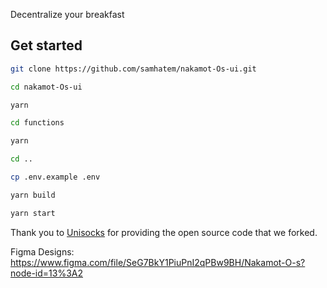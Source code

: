 Decentralize your breakfast

## Get started

```bash
git clone https://github.com/samhatem/nakamot-Os-ui.git

cd nakamot-Os-ui

yarn

cd functions

yarn

cd ..

cp .env.example .env

yarn build

yarn start
```

Thank you to [Unisocks](https://unisocks.exchange) for providing the open source code that we forked.

Figma Designs: https://www.figma.com/file/SeG7BkY1PiuPnI2qPBw9BH/Nakamot-O-s?node-id=13%3A2
